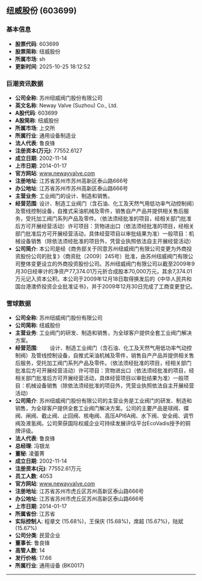## 纽威股份 (603699)

### 基本信息

- **股票代码**: 603699
- **股票简称**: 纽威股份
- **所属市场**: sh
- **更新时间**: 2025-10-25 18:12:52

### 巨潮资讯数据

- **公司全称**: 苏州纽威阀门股份有限公司
- **英文名称**: Neway Valve (Suzhou) Co., Ltd.
- **A股代码**: 603699
- **A股简称**: 纽威股份
- **所属市场**: 上交所
- **所属行业**: 通用设备制造业
- **法人代表**: 鲁良锋
- **注册资本(万元)**: 77552.6127
- **成立日期**: 2002-11-14
- **上市日期**: 2014-01-17
- **官方网站**: www.newayvalve.com
- **注册地址**: 江苏省苏州市苏州高新区泰山路666号
- **办公地址**: 江苏省苏州市苏州高新区泰山路666号
- **主营业务**: 工业阀门的设计、制造和销售。
- **经营范围**: 设计、制造工业阀门（含石油、化工及天然气用低功率气动控制阀）及管线控制设备，自推式采油机械及零件，销售自产产品并提供相关售后服务，受托加工阀门系列产品及零件。（依法须经批准的项目，经相关部门批准后方可开展经营活动）许可项目：货物进出口（依法须经批准的项目，经相关部门批准后方可开展经营活动，具体经营项目以审批结果为准）一般项目：机械设备销售（除依法须经批准的项目外，凭营业执照依法自主开展经营活动）
- **公司简介**: 本公司是经《商务部关于同意苏州纽威阀门有限公司变更为外商投资股份公司的批复》（商资批〔2009〕245号）批准，由苏州纽威阀门有限公司整体变更设立的外商投资股份公司。苏州纽威阀门有限公司以截至2009年9月30日经审计的净资产77,374.01万元折合成股本70,000万元，其余7,374.01万元记入资本公积。本公司于2009年12月18日取得换发后的《中华人民共和国台港澳侨投资企业批准证书》，并于2009年12月30日完成了工商变更登记。

### 雪球数据

- **公司全称**: 苏州纽威阀门股份有限公司
- **公司简称**: 纽威股份
- **主营业务**: 工业阀门的研发、制造和销售，为全球客户提供全套工业阀门解决方案。
- **经营范围**: 　　设计、制造工业阀门（含石油、化工及天然气用低功率气动控制阀）及管线控制设备，自推式采油机械及零件，销售自产产品并提供相关售后服务，受托加工阀门系列产品及零件。（依法须经批准的项目，经相关部门批准后方可开展经营活动）许可项目：货物进出口（依法须经批准的项目，经相关部门批准后方可开展经营活动，具体经营项目以审批结果为准）一般项目：机械设备销售（除依法须经批准的项目外，凭营业执照依法自主开展经营活动）
- **公司简介**: 苏州纽威阀门股份有限公司的主营业务是工业阀门的研发、制造和销售，为全球客户提供全套工业阀门解决方案。公司的主要产品是球阀、蝶阀、闸阀、截止阀、止回阀、核电阀、高压API6A阀、水下阀、安全阀、调节阀及液氢阀。公司荣获国际权威企业可持续发展评估平台EcoVadis授予的铜牌评级。
- **法人代表**: 鲁良锋
- **总经理**: 冯银龙
- **董秘**: 凌蕾菁
- **成立日期**: 2002-11-14
- **注册资本(元)**: 77552.61万元
- **员工人数**: 4053
- **官方网站**: www.newayvalve.com
- **注册地址**: 江苏省苏州市虎丘区苏州高新区泰山路666号
- **办公地址**: 江苏省苏州市虎丘区苏州高新区泰山路666号
- **上市日期**: 2014-01-17
- **所属省份**: 江苏省
- **实际控制人**: 程章文 (15.68%)，王保庆 (15.68%)，席超 (15.67%)，陆斌 (15.67%)
- **公司分类**: 民营企业
- **董事长**: 鲁良锋
- **高管人数**: 14
- **发行价格**: 17.66
- **所属行业**: 通用设备 (BK0017)

---